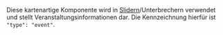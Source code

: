 Diese kartenartige Komponente wird in [Slidern](#slider)/Unterbrechern verwendet und stellt Veranstaltungsinformationen dar. Die Kennzeichnung hierfür ist `"type": "event"`.
